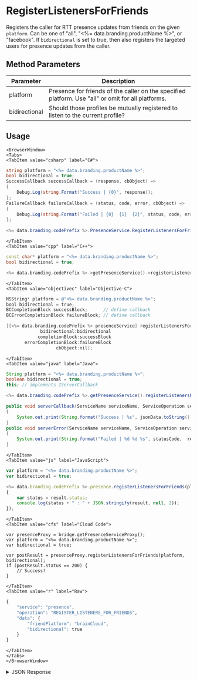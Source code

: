 # RegisterListenersForFriends

Registers the caller for RTT presence updates from friends on the given `platform`. Can be one of "all", "<%= data.branding.productName %>", or "facebook". If `bidirectional` is set to true, then also registers the targeted users for presence updates from the caller.

<PartialServop service_name="presence" operation_name="REGISTER_LISTENERS_FOR_FRIENDS" />

## Method Parameters
Parameter | Description
--------- | -----------
platform | Presence for friends of the caller on the specified platform. Use "all" or omit for all platforms. 
bidirectional | Should those profiles be mutually registered to listen to the current profile?

## Usage

```mdx-code-block
<BrowserWindow>
<Tabs>
<TabItem value="csharp" label="C#">
```

```csharp
string platform = "<%= data.branding.productName %>";
bool bidirectional = true;
SuccessCallback successCallback = (response, cbObject) =>
{
    Debug.Log(string.Format("Success | {0}", response));
};
FailureCallback failureCallback = (status, code, error, cbObject) =>
{
    Debug.Log(string.Format("Failed | {0}  {1}  {2}", status, code, error));
};
    
<%= data.branding.codePrefix %>.PresenceService.RegisterListenersForFriends(platform, bidirectional, successCallback, failureCallback);
```

```mdx-code-block
</TabItem>
<TabItem value="cpp" label="C++">
```

```cpp
const char* platform = "<%= data.branding.productName %>";
bool bidirectional = true;

<%= data.branding.codePrefix %>->getPresenceService()->registerListenersForFriends(platform, bidirectional, this);
```

```mdx-code-block
</TabItem>
<TabItem value="objectivec" label="Objective-C">
```

```objectivec
NSString* platform = @"<%= data.branding.productName %>";
bool bidirectional = true;
BCCompletionBlock successBlock;      // define callback
BCErrorCompletionBlock failureBlock; // define callback

[[<%= data.branding.codePrefix %> presenceService] registerListenersForFriends:platform
             bidirectional:bidirectional
            completionBlock:successBlock
       errorCompletionBlock:failureBlock
                   cbObject:nil];
```

```mdx-code-block
</TabItem>
<TabItem value="java" label="Java">
```

```java
String platform = "<%= data.branding.productName %>";
boolean bidirectional = true;
this; // implements IServerCallback

<%= data.branding.codePrefix %>.getPresenceService().registerListenersForFriends(platform, bidirectional, this);

public void serverCallback(ServiceName serviceName, ServiceOperation serviceOperation, JSONObject jsonData)
{
    System.out.print(String.format("Success | %s", jsonData.toString()));
}
public void serverError(ServiceName serviceName, ServiceOperation serviceOperation, int statusCode, int reasonCode, String jsonError)
{
    System.out.print(String.format("Failed | %d %d %s", statusCode,  reasonCode, jsonError.toString()));
}
```

```mdx-code-block
</TabItem>
<TabItem value="js" label="JavaScript">
```

```javascript
var platform = "<%= data.branding.productName %>";
var bidirectional = true;

<%= data.branding.codePrefix %>.presence.registerListenersForFriends(platform, bidirectional, result =>
{
	var status = result.status;
	console.log(status + " : " + JSON.stringify(result, null, 2));
});
```

```mdx-code-block
</TabItem>
<TabItem value="cfs" label="Cloud Code">
```

```cfscript
var presenceProxy = bridge.getPresenceServiceProxy();
var platform = "<%= data.branding.productName %>";
var bidirectional = true;

var postResult = presenceProxy.registerListenersForFriends(platform, bidirectional);
if (postResult.status == 200) {
    // Success!
}
```

```mdx-code-block
</TabItem>
<TabItem value="r" label="Raw">
```

```r
{
	"service": "presence",
	"operation": "REGISTER_LISTENERS_FOR_FRIENDS",
	"data": {
		"friendPlatform": "brainCloud",
		"bidirectional": true
	}
}
```

```mdx-code-block
</TabItem>
</Tabs>
</BrowserWindow>
```

<details>
<summary>JSON Response</summary>

```json
{
 "data": {
  "presence": [
   {
    "user": {
     "id": <%= data.example.profileId %>,
     "name": "",
     "pic": null,
     "cxs": [
      "22284:fb416888-e76d-425d-a06d-a5529bdba8d9:"
     ]
    },
    "online": true,
    "summaryFriendData": {},
    "activity": {
     "LOCATION": "POKER_TABLE",
     "STATUS": "PLAYING_GAME"
    }
   }
  ]
 },
 "status": 200
}
```
</details>

